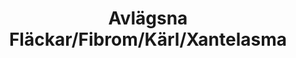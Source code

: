 ---
templateKey: category-page
title: Avlägsna Fläckar/Fibrom/Kärl/Xantelasma
id: 7
description: ""
image: /img/screenshot-2021-12-17-at-11.25.05.png
slug: avlagsna-flackar-fibrom-karl-xantelasma
brandLogo: /img/brand_Default.png
brandUrl: " "
---